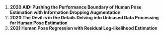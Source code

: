 1. **2020 AID: Pushing the Performance Boundary of Human Pose Estimation with Information Dropping Augmentation**
2. **2020 The Devil is in the Details Delving into Unbiased Data Processing for Human Pose Estimation**
3. **2021 Human Pose Regression with Residual Log-likelihood Estimation**